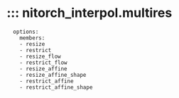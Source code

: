 # ::: nitorch_interpol.multires
      options:
        members:
        - resize
        - restrict
        - resize_flow
        - restrict_flow
        - resize_affine
        - resize_affine_shape
        - restrict_affine
        - restrict_affine_shape

